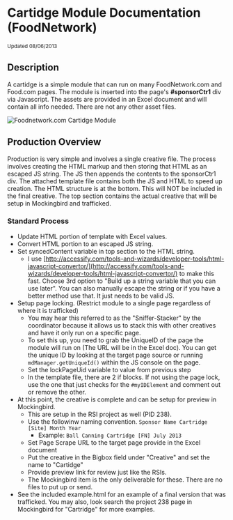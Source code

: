 # Cartidge Module Documentation (FoodNetwork)
<small>Updated 08/06/2013</small>

## Description ##
A cartidge is a simple module that can run on many FoodNetwork.com and Food.com pages. The module is inserted into the page's **\#sponsorCtr1** div via Javascript. The assets are provided in an Excel document and will contain all info needed. There are not any other asset files.

![*Foodnetwork.com Cartidge Module*](http://www.scrippsonline.com/vendors/docs/cartridge/screenshot.jpg "Food Network Cartridge")

## Production Overview ##
Production is very simple and involves a single creative file. The process involves creating the HTML markup and then storing that HTML as an escaped JS string. The JS then appends the contents to the sponsorCtr1 div. The attached template file contains both the JS and HTML to speed up creation. The HTML structure is at the bottom. This will NOT be included in the final creative. The top section contains the actual creative that will be setup in Mockingbird and trafficked.

### Standard Process
- Update HTML portion of template with Excel values.
- Convert HTML portion to an escaped JS string.
- Set syncedContent variable in top section to the HTML string.
    - I use [http://accessify.com/tools-and-wizards/developer-tools/html-javascript-convertor/](http://accessify.com/tools-and-wizards/developer-tools/html-javascript-convertor/) to make this fast. Choose 3rd option to "Build up a string variable that you can use later". You can also manually escape the string or if you have a better method use that. It just needs to be valid JS.
- Setup page locking. (Restrict module to a single page regardless of where it is trafficked)
    - You may hear this referred to as the "Sniffer-Stacker" by the coordinator because it allows us to stack this with other creatives and have it only run on a specific page.  
    - To set this up, you need to grab the UniqueID of the page the module will run on (The URL will be in the Excel doc). You can get the unique ID by looking at the target page source or running `mdManager.getUniqueId()` within the JS console on the page.
    - Set the lockPageUid variable to value from previous step
    - In the template file, there are 2 if blocks. If not using the page lock, use the one that just checks for the `#myIDElement` and comment out or remove the other.
- At this point, the creative is complete and can be setup for preview in Mockingbird.
    - This are setup in the RSI project as well (PID 238). 
    - Use the followinw naming convention. `Sponsor Name Cartridge [Site] Month Year`
        - Example: `Ball Canning Cartridge [FN] July 2013`
    - Set Page Scrape URL to the target page provide in the Excel document
    - Put the creative in the Bigbox field under "Creative" and set the name to "Cartidge"
    - Provide preview link for review just like the RSIs.
    - The Mockingbird item is the only deliverable for these. There are no files to put up or send.
- See the included example.html for an example of a final version that was trafficked. You may also, look search the project 238 page in Mockingbird for "Cartridge" for more examples.

